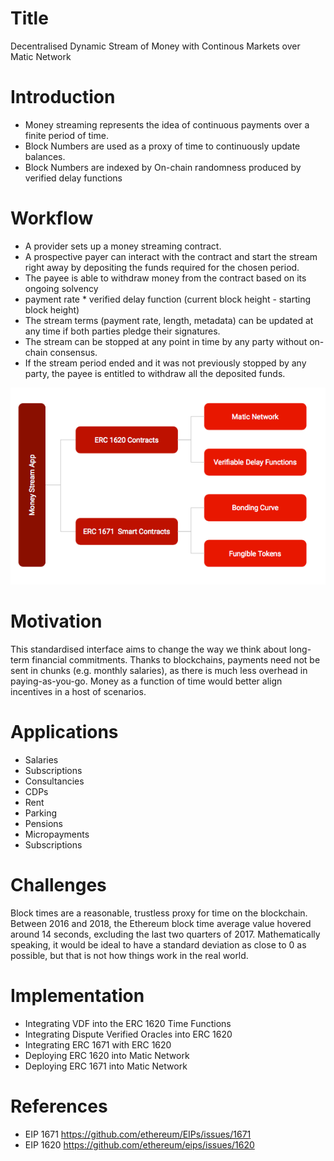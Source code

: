 # Title
Decentralised Dynamic Stream of Money with Continous Markets over Matic Network

# Introduction
- Money streaming represents the idea of continuous payments over a finite period of time. 
- Block Numbers are used as a proxy of time to continuously update balances.
- Block Numbers are indexed by On-chain randomness produced by verified delay functions

# Workflow

- A provider sets up a money streaming contract.
- A prospective payer can interact with the contract and start the stream right away by depositing the funds required for the chosen period.
- The payee is able to withdraw money from the contract based on its ongoing solvency
- payment rate * verified delay function (current block height - starting block height)
- The stream terms (payment rate, length, metadata) can be updated at any time if both parties pledge their signatures.
- The stream can be stopped at any point in time by any party without on-chain consensus.
- If the stream period ended and it was not previously stopped by any party, the payee is entitled to withdraw all the deposited funds.

<img src="https://github.com/FusionLedger/EbbNet/blob/main/diagrams/EbbNet_SystemContext.png" alt="EbbNet System Context"/>

# Motivation

This standardised interface aims to change the way we think about long-term financial commitments. Thanks to blockchains, payments need not be sent in chunks (e.g. monthly salaries), as there is much less overhead in paying-as-you-go. Money as a function of time would better align incentives in a host of scenarios.

# Applications

- Salaries
- Subscriptions
- Consultancies
- CDPs
- Rent
- Parking
- Pensions
- Micropayments
- Subscriptions

# Challenges

Block times are a reasonable, trustless proxy for time on the blockchain. Between 2016 and 2018, the Ethereum block time average value hovered around 14 seconds, excluding the last two quarters of 2017. Mathematically speaking, it would be ideal to have a standard deviation as close to 0 as possible, but that is not how things work in the real world.

# Implementation

- Integrating VDF into the ERC 1620 Time Functions
- Integrating Dispute Verified Oracles into ERC 1620
- Integrating ERC 1671 with ERC 1620
- Deploying ERC 1620 into Matic Network
- Deploying ERC 1671 into Matic Network

# References

- EIP 1671 https://github.com/ethereum/EIPs/issues/1671
- EIP 1620 https://github.com/ethereum/eips/issues/1620

